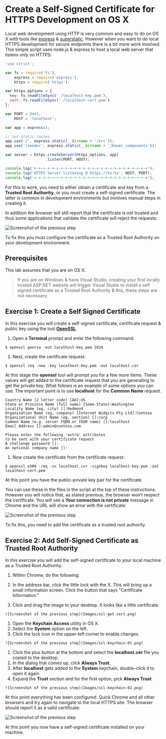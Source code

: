# Create a Self-Signed Certificate for HTTPS Development on OS X
Local web development using HTTP is very common and easy to do on OS X with tools like [express](http://npmjs.org/package/express) & [superstatic](http://npmjs.org/package/superstatic). However when you want to do local HTTPS development for secure endpoints there is a bit more work involved. This simple script uses node.js & express to host a local web server that listens only on HTTPS:

````javascript
'use strict';

var fs = require('fs'),
    express = require('express'),
    https = require('https');

var https_options = {
  key: fs.readFileSync('./localhost-key.pem'),
  cert: fs.readFileSync('./localhost-cert.pem')
};

var PORT = 8443,
    HOST = 'localhost';

var app = express();

// set static routes
app.use('/', express.static(__dirname + '/src'));
app.use('/vendor', express.static(__dirname + '/bower_components'));

var server = https.createServer(https_options, app)
                  .listen(PORT, HOST);

console.log('+-+-+-+-+-+-+-+-+-+-+-+-+-+-+-+-+-+-+-+-+-+-+-+-+-+');
console.log('HTTPS Server listening @ https://%s:%s', HOST, PORT);
console.log('+-+-+-+-+-+-+-+-+-+-+-+-+-+-+-+-+-+-+-+-+-+-+-+-+-+');
````

For this to work, you need to either obtain a certificate and key from a **Trusted Root Authority**, or you must create a self-signed certificate. The latter is common in development environments but involves manual steps in creating it. 

In addition the browser will still report that the certificate is not trusted and thus some applications that validate the certificate will reject the requests. 

![Screenshot of the previous step](Images/ssl-error.png)

To fix this you must configure the certificate as a Trusted Root Authority on your development environment.

## Prerequisites
This lab assumes that you are on OS X.

> If you are on Windows & have Visual Studio, creating your first locally hosted ASP.NET website will trigger Visual Studio to install a self signed certificate as a Trusted Root Authority & this, these steps are not necessary.

## Exercise 1: Create a Self Signed Certificate
In this exercise you will create a self-signed certificate, certificate request & public key using the tool **[OpenSSL](https://www.openssl.org/)**.

1. Open a **Terminal** prompt and enter the following command:

  ````
  $ openssl genrsa -out localhost-key.pem 1024 
  ````

1. Next, create the certificate request:

  ````
  $ openssl req -new -key localhost-key.pem -out localhost.csr
  ````

  At this stage the **openssl** tool will prompt you for a few more items. These values will get added to the certificate request that you are generating to get the private key. What follows is an example of some options you can use. The important point is to use **localhost** for the **Common Name** request.

  ````
  Country Name (2 letter code) [AU]:US
  State or Province Name (full name) [Some-State]:Washington
  Locality Name (eg, city) []:Redmond
  Organization Name (eg, company) [Internet Widgits Pty Ltd]:Contoso
  Organizational Unit Name (eg, section) []:corp
  Common Name (e.g. server FQDN or YOUR name) []:localhost
  Email Address []:admin@contoso.com

  Please enter the following 'extra' attributes
  to be sent with your certificate request
  A challenge password []:
  An optional company name []:
  ````

1. Now create the certificate from the certificate request:

  ````
  $ openssl x509 -req -in localhost.csr -signkey localhost-key.pem -out localhost-cert.pem
  ````

At this point you have the public-private key pair for the certificate.

You can use these in the files in the script at the top of these instructions. However you will notice that, as stated previous, the browser won't respect the certificate. You will see a **Your connection is not private** message in Chrome and the URL will show an error with the certificate:

  ![Screenshot of the previous step](Images/ssl-error.png)

To fix this, you need to add the certificate as a trusted root authority.

## Exercise 2: Add Self-Signed Certificate as Trusted Root Authority
In this exercise you will add the self-signed certificate to your local machine as a Trusted Root Authority.

1. Within Chrome, do the following:

  1. In the address bar, click the little lock with the X. This will bring up a small information screen. Click the button that says "Certificate Information."
  1. Click and drag the image to your desktop. It looks like a little certificate.

    ![Screenshot of the previous step](Images/ssl-get-cert.png)

1. Open the **Keychain Access** utility in OS X.
  1. Select the **System** option on the left.
  1. Click the lock icon in the upper-left corner to enable changes.

    ![Screenshot of the previous step](Images/ssl-keychain-01.png)

  1. Click the plus button at the bottom and select the **localhost.cer** file you copied to the desktop.
  1. In the dialog that comes up, click **Always Trust**.
  1. After **localhost** gets added to the **System** keychain, double-click it to open it again.
  1. Expand the **Trust** section and for the first option, pick **Always Trust**.

    ![Screenshot of the previous step](Images/ssl-keychain-02.png)

At this point everything has been configured. Quick Chrome and all other browsers and try again to navigate to the local HTTPS site. The browser should report it as a valid certificate:

![Screenshot of the previous step](Images/ssl-good.png)

At this point you now have a self-signed certificate installed on your machine.